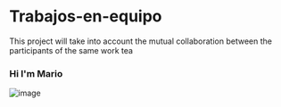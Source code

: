 # Trabajos-en-equipo
This project will take into account the mutual collaboration between the participants of the same work tea


### Hi I'm Mario
![image](https://user-images.githubusercontent.com/124748155/217936061-bee0acf6-b68a-40c7-9f4f-24b6d92b1619.png)
